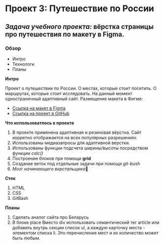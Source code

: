 # Проект 3: Путешествие по России

***Задача учебного проекта:*** вёрстка страницы про путешествия по макету в Figma.
----------

### Обзор
* Интро
* Технологи
* Планы

**Интро**

Проект о путешествии по России. О местах, которые стоит  посетить. О маршрутах, которые стоит исследовать. 
На данный момент одностраничный адаптивный сайт. 
Размещение макета в Фигме: 
* [Ссылка на макет в Figma](https://www.figma.com/file/OyRWEjU6wBwRe1hapzQoLx/Sprint-3%3A-Russia-%2F-desktop-%2B-mobile?node-id=28503%3A0) 
* [Ссылка на проект в GitHub](https://kseniya7991.github.io/russian-travel/index.html)

**Что использоватлось в проекте**

1. В проекте применена адаптивная и резиновая вёрстка. 
Сайт корретно отображается на всех популярных разрешениях. 
2. Использованы медиазапросы для адаптивной верстки. 
3. Использованы функции подсчета ширины/высоты посредством  функции *calc()* 
4. Построение блоков при помощи **grid** 
5. Создание веток под отдельные задачи при помощи *git-bush* 
6. *Мозг начинающего верстальщика*🧠

**Стек**
1. HTML
2. CSS
3. GitBash

**Планы**
1. Сделать аналог сайта про Беларусь 
2. В блоке place Вместо div  использовать семантический тег article или добавить внутрь секции список ul, а каждую карточку места - элементом списка li. 
Это перечисление мест и их количество может быть любым.



